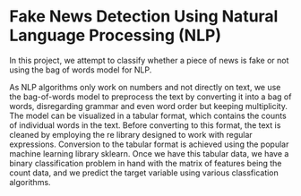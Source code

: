 # Fake News Detection Using Natural Language Processing (NLP)

In this project, we attempt to classify whether a piece of news is fake or not using the bag of words model for NLP. 

As NLP algorithms only work on numbers and not directly on text, we use the bag-of-words model to preprocess the text by converting it into a bag of words, disregarding grammar and even word order but keeping multiplicity. The model can be visualized in a tabular format, which contains the counts of individual words in the text. Before converting to this format, the text is cleaned by employing the re library designed to work with regular expressions. Conversion to the tabular format is achieved using the popular machine learning library sklearn. Once we have this tabular data, we have a binary classification problem in hand with the matrix of features being the count data, and we predict the target variable using various classfication algorithms. 

